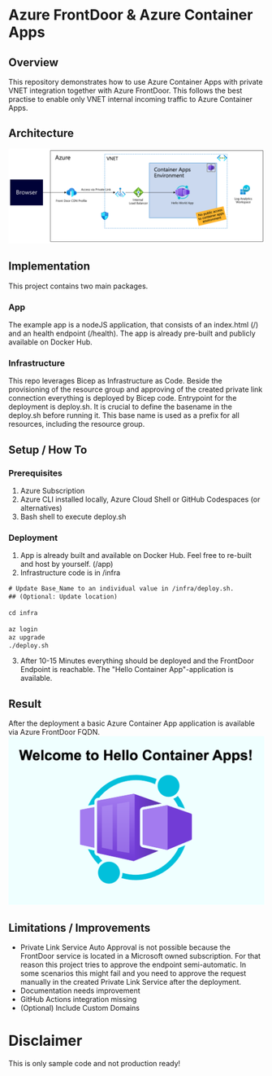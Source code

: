 # Azure FrontDoor & Azure Container Apps

## Overview
This repository demonstrates how to use Azure Container Apps with private VNET integration together with Azure FrontDoor. This follows the best practise to enable only VNET internal incoming traffic to Azure Container Apps.

## Architecture
![Architecture](./assets/architecture.png "Azure Architecture")

## Implementation
This project contains two main packages.

### App
The example app is a nodeJS application, that consists of an index.html (/) and an health endpoint (/health). The app is already pre-built and publicly available on Docker Hub.

### Infrastructure
This repo leverages Bicep as Infrastructure as Code. Beside the provisioning of the resource group and approving of the created private link connection everything is deployed by Bicep code.
Entrypoint for the deployment is deploy.sh. It is crucial to define the basename in the deploy.sh before running it. This base name is used as a prefix for all resources, including the resource group.

## Setup / How To
### Prerequisites
1. Azure Subscription
2. Azure CLI installed locally, Azure Cloud Shell or GitHub Codespaces (or alternatives)
3. Bash shell to execute deploy.sh

### Deployment
1. App is already built and available on Docker Hub. Feel free to re-built and host by yourself. (/app)
2. Infrastructure code is in /infra

```
# Update Base_Name to an individual value in /infra/deploy.sh. 
## (Optional: Update location)

cd infra

az login
az upgrade 
./deploy.sh
```
3. After 10-15 Minutes everything should be deployed and the FrontDoor Endpoint is reachable. The "Hello Container App"-application is available.


## Result
After the deployment a basic Azure Container App application is available via Azure FrontDoor FQDN.
![Website in Browser](./assets/result.png "Hello Container Apps")

## Limitations / Improvements
- Private Link Service Auto Approval is not possible because the FrontDoor service is located in a Microsoft owned subscription. For that reason this project tries to approve the endpoint semi-automatic. In some scenarios this might fail and you need to approve the request manually in the created Private Link Service after the deployment.
- Documentation needs improvement
- GitHub Actions integration missing
- (Optional) Include Custom Domains

# Disclaimer
This is only sample code and not production ready!